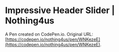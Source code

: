 # Impressive Header Slider | Nothing4us 

A Pen created on CodePen.io. Original URL: [https://codepen.io/nothing4us/pen/WNKezeE](https://codepen.io/nothing4us/pen/WNKezeE).

